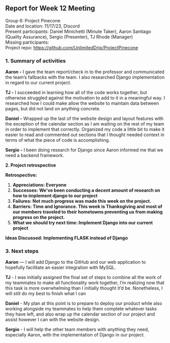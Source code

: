 ## **Report for Week 12 Meeting**

Group 6: Project Pinecone\
Date and location: 11/17/23, Discord\
Present participants: Daniel Minichetti (Minute Taker), Aaron Santiago (Quality Assurance), Sergio (Presenter), TJ Rhode (Manager)\
Missing participants:\
Project repo: <https://github.com/UnlimitedDrip/ProjectPinecone>


### **1. Summary of activities**

**Aaron -** I gave the team report/check in to the professor and communicated the team’s fallbacks with the team. I also researched Django implementation in regard to our current project.

**TJ -** I succeeded in learning how all of the code works together, but otherwise struggled against the motivation to add to it in a meaningful way. I researched how I could make allow the website to maintain data between pages, but did not land on anything concrete.

**Daniel -** Wrapped up the last of the website design and layout features with the exception of the calendar section as I am waiting on the rest of my team in order to implement that correctly. Organized my code a little bit to make it easier to read and commented out sections that I thought needed context in terms of what the piece of code is accomplishing.

**Sergio -** I been doing research for Django since Aaron informed me that we need a backend framework.

**2. Project retrospective**

**Retrospective:** 

1. **Appreciations: Everyone**
2. **Successes:** **We’ve been conducting a decent amount of research on how to implement django to our project**
3. **Failures: Not much progress was made this week on the project.**
4. **Barriers: Time and Ignorance. This week is Thanksgiving and most of our members traveled to their hometowns preventing us from making progress on the project.**
5. **What we should try next time: Implement Django into our current project**

**Ideas Discussed: Implementing FLASK instead of Django**

### 3. Next steps

**Aaron** — I will add Django to the GitHub and our web application to hopefully facilitate an easier integration with MySQL.

**TJ** - I was initially assigned the final set of steps to combine all the work of my teammates to make all functionality work together, I’m realizing now that this task is more overwhelming than I initially thought it’d be. Nonetheless, I will still do my best to finish what I can

**Daniel** - My plan at this point is to prepare to deploy our product while also working alongside my teammates to help them complete whatever tasks they have left, and also wrap up the calendar section of our project and assist however I can with the website design. 

**Sergio** - I will help the other team members with anything they need, especially Aaron, with the implementation of Django in our project.
